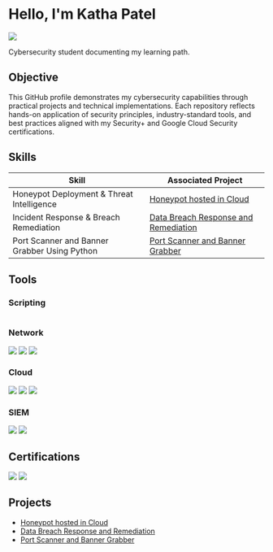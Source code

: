 # Hello, I'm Katha Patel
<a href="https://linkedin.com/in/kathadpatel/"><img src="https://img.shields.io/badge/-LinkedIn-0072b1?&style=for-the-badge&logo=linkedin&logoColor=white" /></a>

Cybersecurity student documenting my learning path.

## Objective

This GitHub profile demonstrates my cybersecurity capabilities through practical projects and technical implementations. Each repository reflects hands-on application of security principles, industry-standard tools, and best practices aligned with my Security+ and Google Cloud Security certifications.

## Skills


| Skill                                         | Associated Project         |
|-----------------------------------------------|----------------------------|
| Honeypot Deployment & Threat Intelligence       | <a href="https://github.com/pkatha706-dot/Honeypot-hosted-in-Cloud">Honeypot hosted in Cloud</a>|
| Incident Response & Breach Remediation          | <a href="https://github.com/pkatha706-dot/Data-Breach-Incident-Response-and-Remediation">Data Breach Response and Remediation</a>|
| Port Scanner and Banner Grabber Using Python    | <a href="https://github.com/pkatha706-dot/port-scanner-banner-grabber">Port Scanner and Banner Grabber</a>


## Tools

### Scripting 
<div>
    <img scr="https://img.shields.io/badge/-Python-3776AB?&style=for-the-badge&logo=Python&logoColor=white" />

</div>

### Network
<div>
    <img src="https://img.shields.io/badge/-Wireshark-1679A7?&style=for-the-badge&logo=Wireshark&logoColor=white" />
    <img src="https://img.shields.io/badge/-Suricata-EF3B2D?&style=for-the-badge&logo=Suricata&logoColor=white" />
    <img src="https://img.shields.io/badge/-Nmap-7AC142?&style=for-the-badge&logo=nmap&logoColor=white" />
</div>

### Cloud
<div>
    <img src="https://img.shields.io/badge/-Google%20Cloud%20Console-4285F4?style=for-the-badge&logo=googlecloud&logoColor=white" />
    <img src="https://img.shields.io/badge/-Security%20Command%20Center-EA4335?style=for-the-badge&logo=googlecloud&logoColor=white" />
    <img src="https://img.shields.io/badge/-Cloud%20Shell-34A853?style=for-the-badge&logo=googlesheets&logoColor=white" />
</div>

### SIEM
<div> 
    <img src="https://img.shields.io/badge/-Splunk-000000?&style=for-the-badge&logo=Splunk&logoColor=white" />
    <img src="https://img.shields.io/badge/-Elastic-005571?&style=for-the-badge&logo=Elastic&logoColor=white" />
</div>

## Certifications
<div>
<img src="https://img.shields.io/badge/-Security%2B-FF0000?&style=for-the-badge&logo=CompTIA&logoColor=white" />
<img src="https://img.shields.io/badge/-Google%20Cloud%20Cybersecurity%20(Coursera)-0056D2?style=for-the-badge&logo=coursera&logoColor=white" />
</div>

## Projects
-  <a href="https://github.com/pkatha706-dot/Honeypot-hosted-in-Cloud">Honeypot hosted in Cloud</a>
-  <a href="https://github.com/pkatha706-dot/Data-Breach-Incident-Response-and-Remediation">Data Breach Response and Remediation</a>
-  <a href="https://github.com/pkatha706-dot/port-scanner-banner-grabber">Port Scanner and Banner Grabber</a>

